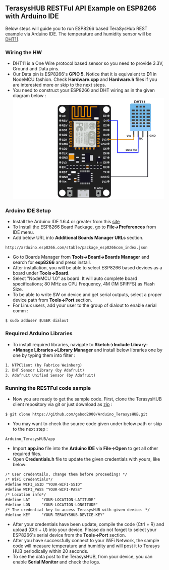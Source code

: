 ## TerasysHUB RESTFul API Example on ESP8266 with Arduino IDE
Below steps will guide you to run ESP8266 based TeraSysHub REST example via Arduino IDE. The temperature and humidity sensor will be [DHT11](https://www.adafruit.com/product/386).

### Wiring the HW
* DHT11 is a One Wire protocol based sensor so you need to provide 3.3V, Ground and Data pins. 
* Our Data pin is ESP8266's **GPIO 5**. Notice that it is equivalent to **D1** in NodeMCU fashion. Check **Hardware.cpp** and **Hardware.h** files if you are interested more or skip to the next steps.
* You need to construct your ESP8266 and DHT wiring as in the given diagram below :
![Alt text](img/sensorwiring.png?raw=true "ESP8266-DHT11 Wiring")

### Arduino IDE Setup
* Install the Arduino IDE 1.6.4 or greater from this [site](https://www.arduino.cc/en/Main/Software)
* To Install the ESP8266 Board Package, go to **File->Preferences** from IDE menu.
* Add below URL into **Additional Boards Manager URLs** section.
```
http://arduino.esp8266.com/stable/package_esp8266com_index.json
```
* Go to Boards Manager from **Tools->Board->Boards Manager** and search for **esp8266** and press install.
* After installation, you will be able to select ESP8266 based devices as a board under **Tools->Board**.
* Select "NodeMCU 1.0" as board. It will auto complete board specifications; 80 MHz as CPU Frequency, 4M (1M SPIFFS) as Flash Size.
* To be able to write SW on device and get serial outputs, select a proper device path from **Tools->Port** section.
* For Linux users, add your user to the group of dialout to enable serial comm :
```
$ sudo adduser $USER dialout
```

### Required Arduino Libraries
* To install required libraries, navigate to **Sketch->Include Library->Manage Libraries->Library Manager** and install below libraries one by one by typing them into filter :
```
1. NTPClient (by Fabrice Weinberg)
2. DHT Sensor Library (by Adafruit)
3. Adafruit Unified Sensor (by Adafruit)
```

### Running the RESTFul code sample
* Now you are ready to get the sample code. First, clone the TerasysHUB client repository via git or just download as [zip](https://github.com/gabod2000/Arduino_TerasysHUB) :
```
$ git clone https://github.com/gabod2000/Arduino_TerasysHUB.git
```
* You may want to check the source code given under below path or skip to the next step :
```
Arduino_TerasysHUB/app
```
* Import **app.ino** file into the **Arduino IDE** via **File->Open** to get all other required files.
* Open **Credentials.h** file to update the given credentials with yours, like below:
```
/* User credentails, change them before proceeding! */
/* WiFi Credentials*/
#define WIFI_SSID "YOUR-WIFI-SSID"
#define WIFI_PASS "YOUR-WIFI-PASS"
/* Location info*/
#define LAT     "YOUR-LOCATION-LATITUDE"
#define LON     "YOUR-LOCATION-LONGITUDE"
/* The credential key to access TerasysHUB with given device. */
#define KEY     "YOUR-TERASYSHUB-DEVICE-KEY"
```
* After your credentials have been update, compile the code (Ctrl + R) and upload (Ctrl + U) into your device. Please do not forget to select your ESP8266's serial device from the **Tools->Port** section.
* After you have successfully connect to your WiFi Network, the sample code will measure temperature and humidity and will post it to Terasys HUB periodically within 20 seconds.
* To see the data post to the TerasysHUB, from your device, you can enable **Serial Monitor** and check the logs.

